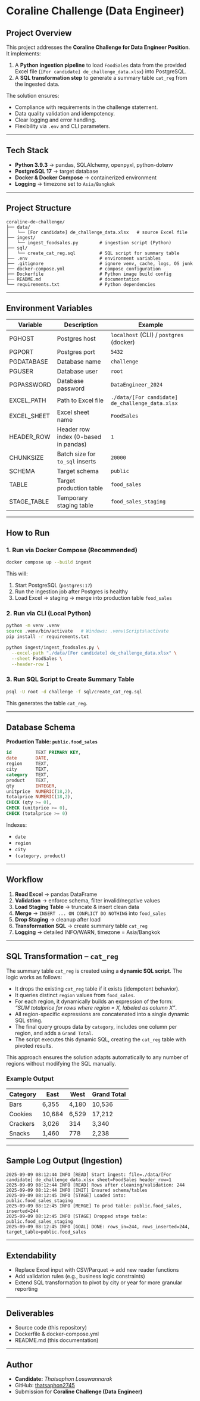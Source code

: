 # Coraline Challenge (Data Engineer)

## Project Overview
This project addresses the **Coraline Challenge for Data Engineer Position**.  
It implements:
1. A **Python ingestion pipeline** to load `FoodSales` data from the provided Excel file (`[For candidate] de_challenge_data.xlsx`) into PostgreSQL.  
2. A **SQL transformation step** to generate a summary table `cat_reg` from the ingested data.  

The solution ensures:
- Compliance with requirements in the challenge statement.  
- Data quality validation and idempotency.  
- Clear logging and error handling.  
- Flexibility via `.env` and CLI parameters.  

---

## Tech Stack
- **Python 3.9.3** → pandas, SQLAlchemy, openpyxl, python-dotenv  
- **PostgreSQL 17** → target database  
- **Docker & Docker Compose** → containerized environment  
- **Logging** → timezone set to `Asia/Bangkok`  

---

## Project Structure
```
coraline-de-challenge/
├── data/
│   └── [For candidate] de_challenge_data.xlsx   # source Excel file
├── ingest/
│   └── ingest_foodsales.py        # ingestion script (Python)
├── sql/
│   └── create_cat_reg.sql         # SQL script for summary table
├── .env                           # environment variables
├── .gitignore                     # ignore venv, cache, logs, OS junk
├── docker-compose.yml             # compose configuration
├── Dockerfile                     # Python image build config
├── README.md                      # documentation
└── requirements.txt               # Python dependencies

```

---

## Environment Variables
| Variable      | Description                              | Example                          |
|---------------|------------------------------------------|----------------------------------|
| PGHOST        | Postgres host                            | `localhost` (CLI) / `postgres` (docker) |
| PGPORT        | Postgres port                            | `5432`                           |
| PGDATABASE    | Database name                            | `challenge`                      |
| PGUSER        | Database user                            | `root`                           |
| PGPASSWORD    | Database password                        | `DataEngineer_2024`              |
| EXCEL_PATH    | Path to Excel file                       | `./data/[For candidate] de_challenge_data.xlsx` |
| EXCEL_SHEET   | Excel sheet name                         | `FoodSales`                      |
| HEADER_ROW    | Header row index (0-based in pandas)     | `1`                              |
| CHUNKSIZE     | Batch size for `to_sql` inserts          | `20000`                          |
| SCHEMA        | Target schema                            | `public`                         |
| TABLE         | Target production table                  | `food_sales`                     |
| STAGE_TABLE   | Temporary staging table                  | `food_sales_staging`             |

---

## How to Run

### 1. Run via Docker Compose (Recommended)
```bash
docker compose up --build ingest
```
This will:
1. Start PostgreSQL (`postgres:17`)
2. Run the ingestion job after Postgres is healthy
3. Load Excel → staging → merge into production table `food_sales`

### 2. Run via CLI (Local Python)
```bash
python -m venv .venv
source .venv/bin/activate   # Windows: .venv\Scripts\activate
pip install -r requirements.txt

python ingest/ingest_foodsales.py \
  --excel-path "./data/[For candidate] de_challenge_data.xlsx" \
  --sheet FoodSales \
  --header-row 1
```

### 3. Run SQL Script to Create Summary Table
```bash
psql -U root -d challenge -f sql/create_cat_reg.sql
```
This generates the table `cat_reg`.

---

## Database Schema

**Production Table: `public.food_sales`**
```sql
id         TEXT PRIMARY KEY,
date       DATE,
region     TEXT,
city       TEXT,
category   TEXT,
product    TEXT,
qty        INTEGER,
unitprice  NUMERIC(18,2),
totalprice NUMERIC(18,2),
CHECK (qty >= 0),
CHECK (unitprice >= 0),
CHECK (totalprice >= 0)
```

Indexes:
- `date`
- `region`
- `city`
- `(category, product)`

---

## Workflow
1. **Read Excel** → pandas DataFrame  
2. **Validation** → enforce schema, filter invalid/negative values  
3. **Load Staging Table** → truncate & insert clean data  
4. **Merge** → `INSERT ... ON CONFLICT DO NOTHING` into `food_sales`  
5. **Drop Staging** → cleanup after load  
6. **Transformation SQL** → create summary table `cat_reg`  
7. **Logging** → detailed INFO/WARN, timezone = Asia/Bangkok  

---

## SQL Transformation – `cat_reg`

The summary table `cat_reg` is created using a **dynamic SQL script**. The logic works as follows:
- It drops the existing `cat_reg` table if it exists (idempotent behavior).
- It queries distinct `region` values from `food_sales`.
- For each region, it dynamically builds an expression of the form:  
  *“SUM totalprice for rows where region = X, labeled as column X”*.
- All region-specific expressions are concatenated into a single dynamic SQL string.
- The final query groups data by `category`, includes one column per region, and adds a `Grand Total`.
- The script executes this dynamic SQL, creating the `cat_reg` table with pivoted results.

This approach ensures the solution adapts automatically to any number of regions without modifying the SQL manually.

### Example Output
| Category | East   | West  | Grand Total |
|----------|--------|-------|-------------|
| Bars     | 6,355  | 4,180 | 10,536      |
| Cookies  | 10,684 | 6,529 | 17,212      |
| Crackers | 3,026  | 314   | 3,340       |
| Snacks   | 1,460  | 778   | 2,238       |

---

## Sample Log Output (Ingestion)
```
2025-09-09 08:12:44 INFO [READ] Start ingest: file=./data/[For candidate] de_challenge_data.xlsx sheet=FoodSales header_row=1
2025-09-09 08:12:44 INFO [READ] Rows after cleaning/validation: 244
2025-09-09 08:12:44 INFO [INIT] Ensured schema/tables
2025-09-09 08:12:45 INFO [STAGE] Loaded into: public.food_sales_staging
2025-09-09 08:12:45 INFO [MERGE] To prod table: public.food_sales, inserted=244
2025-09-09 08:12:45 INFO [STAGE] Dropped stage table: public.food_sales_staging
2025-09-09 08:12:45 INFO [GOAL] DONE: rows_in=244, rows_inserted=244, target_table=public.food_sales
```

---

## Extendability
- Replace Excel input with CSV/Parquet → add new reader functions  
- Add validation rules (e.g., business logic constraints)  
- Extend SQL transformation to pivot by city or year for more granular reporting  

---

## Deliverables 
- Source code (this repository) 
- Dockerfile & docker-compose.yml 
- README.md (this documentation)

---
## Author
- **Candidate:** *Thatsaphon Losuwannarak*
- GitHub: [thatsaphon2745](https://github.com/thatsaphon2745)  
- Submission for **Coraline Challenge (Data Engineer)**